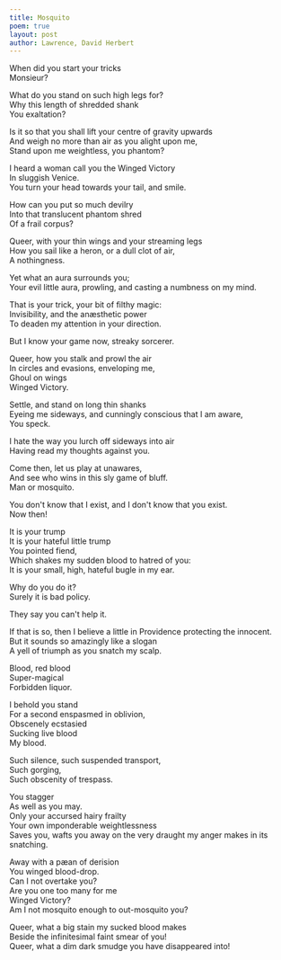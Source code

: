 ```yaml
---
title: Mosquito
poem: true
layout: post
author: Lawrence, David Herbert
---
```

When did you start your tricks  
Monsieur?  

What do you stand on such high legs for?  
Why this length of shredded shank  
You exaltation?  

Is it so that you shall lift your centre of gravity upwards  
And weigh no more than air as you alight upon me,  
Stand upon me weightless, you phantom?  

I heard a woman call you the Winged Victory  
In sluggish Venice.  
You turn your head towards your tail, and smile.  

How can you put so much devilry  
Into that translucent phantom shred  
Of a frail corpus?  

Queer, with your thin wings and your streaming legs  
How you sail like a heron, or a dull clot of air,  
A nothingness.  

Yet what an aura surrounds you;  
Your evil little aura, prowling, and casting a numbness on my mind.  

That is your trick, your bit of filthy magic:  
Invisibility, and the an&aelig;sthetic power  
To deaden my attention in your direction.  

But I know your game now, streaky sorcerer.  

Queer, how you stalk and prowl the air  
In circles and evasions, enveloping me,  
Ghoul on wings  
Winged Victory.  

Settle, and stand on long thin shanks  
Eyeing me sideways, and cunningly conscious that I am aware,  
You speck.  

I hate the way you lurch off sideways into air  
Having read my thoughts against you.  

Come then, let us play at unawares,  
And see who wins in this sly game of bluff.  
Man or mosquito.  

You don't know that I exist, and I don't know that you exist.  
Now then!  

It is your trump  
It is your hateful little trump  
You pointed fiend,  
Which shakes my sudden blood to hatred of you:  
It is your small, high, hateful bugle in my ear.  

Why do you do it?  
Surely it is bad policy.  

They say you can't help it.  

If that is so, then I believe a little in Providence protecting the innocent.  
But it sounds so amazingly like a slogan  
A yell of triumph as you snatch my scalp.  

Blood, red blood  
Super-magical  
Forbidden liquor.  

I behold you stand  
For a second enspasmed in oblivion,  
Obscenely ecstasied  
Sucking live blood  
My blood.  

Such silence, such suspended transport,  
Such gorging,  
Such obscenity of trespass.  

You stagger  
As well as you may.  
Only your accursed hairy frailty  
Your own imponderable weightlessness  
Saves you, wafts you away on the very draught my anger makes in its snatching.  

Away with a p&aelig;an of derision  
You winged blood-drop.  
Can I not overtake you?  
Are you one too many for me  
Winged Victory?  
Am I not mosquito enough to out-mosquito you?  

Queer, what a big stain my sucked blood makes  
Beside the infinitesimal faint smear of you!  
Queer, what a dim dark smudge you have disappeared into!

